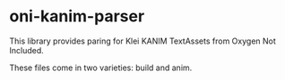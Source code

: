 # oni-kanim-parser

This library provides paring for Klei KANIM TextAssets from Oxygen Not Included.

These files come in two varieties: build and anim.